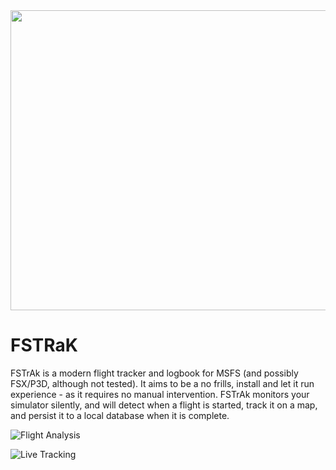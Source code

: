 <img src="https://github.com/o4oren/FSTRaK/assets/23486326/3730f175-ab8c-47b3-9aad-bedbbefc2897" width="640" height="480">

# FSTRaK

FSTrAk is a modern flight tracker and logbook for MSFS (and possibly FSX/P3D, although not tested).
It aims to be a no frills, install and let it run experience - as it requires no manual intervention.
FSTrAk monitors your simulator silently, and will detect when a flight is started, track it on a map, and persist it to a local database when it is complete.

![Flight Analysis](https://github.com/o4oren/FSTRaK/assets/23486326/d7be6646-1491-4e67-a32c-ca17e2c9d446)

![Live Tracking](https://github.com/o4oren/FSTRaK/assets/23486326/fdf91d52-2cb3-4aab-874d-d22d42660b7c)
